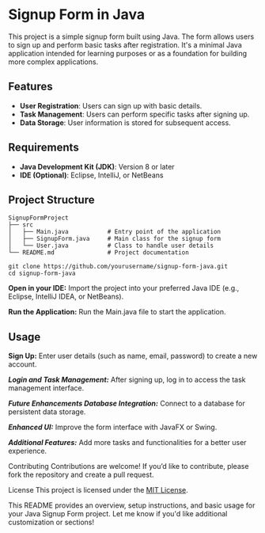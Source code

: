 # Signup Form in Java
This project is a simple signup form built using Java. The form allows users to sign up and perform basic tasks after registration. It's a minimal Java application intended for learning purposes or as a foundation for building more complex applications.
## Features
- **User Registration**: Users can sign up with basic details.
- **Task Management**: Users can perform specific tasks after signing up.
- **Data Storage**: User information is stored for subsequent access.
## Requirements
- **Java Development Kit (JDK)**: Version 8 or later
- **IDE (Optional)**: Eclipse, IntelliJ, or NetBeans
## Project Structure
```plaintext
SignupFormProject
├── src
│   ├── Main.java           # Entry point of the application
│   ├── SignupForm.java     # Main class for the signup form
│   └── User.java           # Class to handle user details
└── README.md               # Project documentation

git clone https://github.com/yourusername/signup-form-java.git
cd signup-form-java
```
**Open in your IDE:** Import the project into your preferred Java IDE (e.g., Eclipse, IntelliJ IDEA, or NetBeans).

**Run the Application:** Run the Main.java file to start the application.
## Usage
**Sign Up:** Enter user details (such as name, email, password) to create a new account.

***Login and Task Management:*** After signing up, log in to access the task management interface.

***Future Enhancements Database Integration:*** Connect to a database for persistent data storage.

***Enhanced UI:*** Improve the form interface with JavaFX or Swing.

***Additional Features:*** Add more tasks and functionalities for a better user experience.

Contributing Contributions are welcome! If you’d like to contribute, please fork the repository and create a pull request.

License This project is licensed under the <ins> MIT License</ins>.

This README provides an overview, setup instructions, and basic usage for your Java Signup Form project. Let me know if you'd like additional customization or sections!

